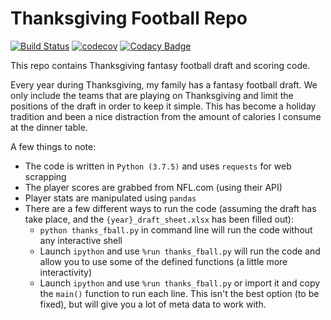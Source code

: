 # Thanksgiving Football Repo
[![Build Status](https://img.shields.io/travis/loganthomas/Thanksgiving_Football/master.svg?logo=travis)](https://travis-ci.com/loganthomas/Thanksgiving_Football)
[![codecov](https://codecov.io/gh/loganthomas/Thanksgiving_Football/branch/master/graph/badge.svg)](https://codecov.io/gh/loganthomas/Thanksgiving_Football)
[![Codacy Badge](https://api.codacy.com/project/badge/Grade/65ef5d3a1807415b9f6287475822e2b4)](https://www.codacy.com/manual/loganthomas/Thanksgiving_Football?utm_source=github.com&amp;utm_medium=referral&amp;utm_content=loganthomas/Thanksgiving_Football&amp;utm_campaign=Badge_Grade)

This repo contains Thanksgiving fantasy football draft and scoring code.  

Every year during Thanksgiving, my family has a fantasy football draft.
We only include the teams that are playing on Thanksgiving and limit the positions of
the draft in order to keep it simple. This has become a holiday tradition and been 
a nice distraction from the amount of calories I consume at the dinner table.  

A few things to note:
- The code is written in `Python (3.7.5)` and uses `requests` for web scrapping
- The player scores are grabbed from NFL.com (using their API)
- Player stats are manipulated using `pandas` 
- There are a few different ways to run the code
  (assuming the draft has take place, and the `{year}_draft_sheet.xlsx` has been filled out):
  - `python thanks_fball.py` in command line will run the code without any interactive shell
  - Launch `ipython` and use `%run thanks_fball.py` will run the code and allow you to use
    some of the defined functions (a little more interactivity)
  - Launch `ipython` and use `%run thanks_fball.py` or import it and copy the `main()`
    function to run each line. This isn't the best option (to be fixed), but will give you
    a lot of meta data to work with.

